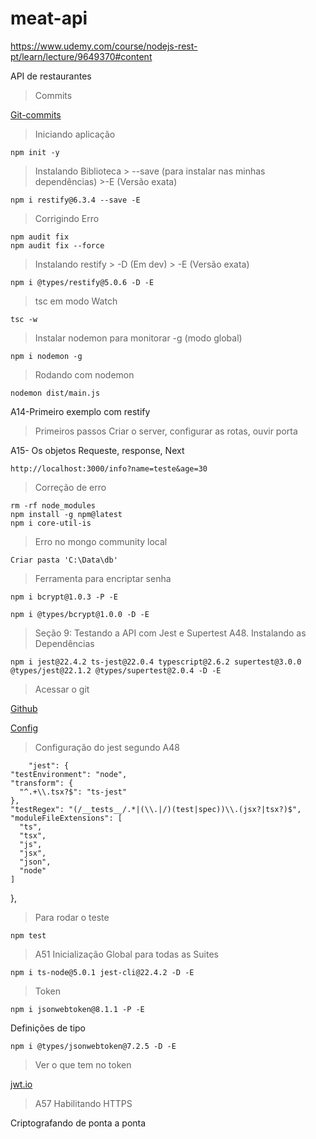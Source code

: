 # meat-api
https://www.udemy.com/course/nodejs-rest-pt/learn/lecture/9649370#content

API de restaurantes

> Commits

[Git-commits](https://github.com/ederpbj/meat-api/commits/master)

>Iniciando aplicação

    npm init -y 

> Instalando Biblioteca 
    > --save (para instalar nas minhas dependências)
    >-E (Versão exata)

    npm i restify@6.3.4 --save -E

> Corrigindo Erro

    npm audit fix
    npm audit fix --force

> Instalando restify
    > -D (Em dev)
    > -E (Versão exata)

    npm i @types/restify@5.0.6 -D -E

>tsc em modo Watch

    tsc -w

> Instalar nodemon para monitorar
> -g (modo global)

    npm i nodemon -g

> Rodando com nodemon

    nodemon dist/main.js

A14-Primeiro exemplo com restify

> Primeiros passos
> Criar o server, configurar as rotas, ouvir porta

A15- Os objetos Requeste, response, Next

    http://localhost:3000/info?name=teste&age=30


>Correção de erro

    rm -rf node_modules
    npm install -g npm@latest
    npm i core-util-is

> Erro no mongo community local

    Criar pasta 'C:\Data\db'

> Ferramenta para encriptar senha

    npm i bcrypt@1.0.3 -P -E

    npm i @types/bcrypt@1.0.0 -D -E

> Seção 9: Testando a API com Jest e Supertest
> A48. Instalando as Dependências


    npm i jest@22.4.2 ts-jest@22.0.4 typescript@2.6.2 supertest@3.0.0 @types/jest@22.1.2 @types/supertest@2.0.4 -D -E

>Acessar o git

[Github](https://github.com/kulshekhar/ts-jest)

[Config](https://kulshekhar.github.io/ts-jest/user/config/)

>Configuração do jest segundo A48

        "jest": {
    "testEnvironment": "node",
    "transform": {
      "^.+\\.tsx?$": "ts-jest"
    },
    "testRegex": "(/__tests__/.*|(\\.|/)(test|spec))\\.(jsx?|tsx?)$",
    "moduleFileExtensions": [
      "ts",
      "tsx",
      "js",
      "jsx",
      "json",
      "node"
    ]
  },

>Para rodar o teste

    npm test

> A51 Inicialização Global para todas as Suites

    npm i ts-node@5.0.1 jest-cli@22.4.2 -D -E


> Token

    npm i jsonwebtoken@8.1.1 -P -E

Definições de tipo

    npm i @types/jsonwebtoken@7.2.5 -D -E

>Ver o que tem no token

[jwt.io](https://jwt.io/)

> A57 Habilitando HTTPS

Criptografando de ponta a ponta